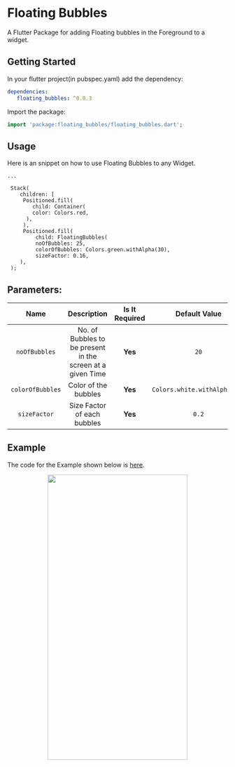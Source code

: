 # Floating Bubbles

A Flutter Package for adding Floating bubbles in the Foreground to a widget.

## Getting Started
In your flutter project(in pubspec.yaml) add the dependency:
```yaml
dependencies:
   floating_bubbles: ^0.0.3
```

Import the package:

```dart
import 'package:floating_bubbles/floating_bubbles.dart';
```

## Usage
Here is an snippet on how to use Floating Bubbles to any Widget.
```
...

 Stack(
    children: [
     Positioned.fill(
        child: Container(
        color: Colors.red,
      ),
     ),
     Positioned.fill(
         child: FloatingBubbles(
         noOfBubbles: 25,
         colorOfBubbles: Colors.green.withAlpha(30),
         sizeFactor: 0.16,
    ),
 );
 ``` 
 ## Parameters:
 | Name | Description | Is It Required | Default Value |
 | :-----------------: | :---------------------------------------------: | :---: | :------: |
 | `noOfBubbles` | No. of Bubbles to be present in the screen at a given Time | **Yes** | `20` |
 | `colorOfBubbles` | Color of the bubbles | **Yes** | `Colors.white.withAlpha(30)` |
 | `sizeFactor` | Size Factor of each bubbles | **Yes** | `0.2` |
 
 ## Example
 The code for the Example shown below is [here](https://pub.dev/packages/floating_bubbles/example).

 <p align = "middle">
 <img src="https://raw.githubusercontent.com/Poujhit/floating_bubbles/master/screenshots/video.gif" width="320" height = "650">
 </p>
 

